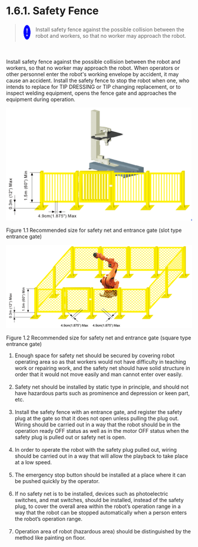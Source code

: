 ﻿# 1.6.1. Safety Fence

<blockquote>
<table border="0">
    <thead>
        <tr>
            <td>
            <div align="center">
              <img src="../../_assets/강제표시.png" width = 40 height = 40>
            </div>
            </td>
            <td colspan="4">Install safety fence against the possible collision between the robot and workers, so that no worker may approach the robot.</td>
        </tr>
    </thead>
</table>  
</blockquote><br>


Install safety fence against the possible collision between the robot and workers, so that no worker may approach the robot. When operators or other personnel enter the robot's working envelope by accident, it may cause an accident. Install the safety fence to stop the robot when one, who intends to replace for TIP DRESSING or TIP changing replacement, or to inspect welding equipment, opens the fence gate and approaches the equipment during operation.

![](../../_assets/그림_1.1_권장펜스크기와_출입구크기.png)

Figure 1.1 Recommended size for safety net and entrance gate (slot type entrance gate)


![](../../_assets/그림_1.2_권장펜스크기와_출입구크기.png)

Figure 1.2 Recommended size for safety net and entrance gate (square type entrance gate)

<ol style="list-style-type:decimal" start="1">
<li>Enough space for safety net should be secured by covering robot operating area so as that workers would not have difficulty in teaching work or repairing work, and the safety net should have solid structure in order that it would not move easily and man cannot enter over easily.
</li><br>
    <li>
Safety net should be installed by static type in principle, and should not have hazardous parts such as prominence and depression or keen part, etc.
</li><br>
    <li>
Install the safety fence with an entrance gate, and register the safety plug at the gate so that it does not open unless pulling the plug out. Wiring should be carried out in a way that the robot should be in the operation ready OFF status as well as in the motor OFF status when the safety plug is pulled out or safety net is open.
</li><br>
    <li>
In order to operate the robot with the safety plug pulled out, wiring should be carried out in a way that will allow the playback to take place at a low speed.
</li><br>
    <li>
The emergency stop button should be installed at a place where it can be pushed quickly by the operator. 
</li><br>
    <li>
If no safety net is to be installed, devices such as photoelectric switches, and mat switches, should be installed, instead of the safety plug, to cover the overall area within the robot’s operation range in a way that the robot can be stopped automatically when a person enters the robot’s operation range.
</li><br>
    <li>
Operation area of robot (hazardous area) should be distinguished by the method like painting on floor. 
</li>
</ol>
